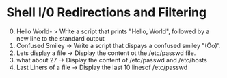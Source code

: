 # Shell I/0 Redirections and Filtering
0. Hello World- > Write a script that prints "Hello, World", followed by a new line to the standard output
1. Confused Smiley -> Write a script that dispays a confused smiley "(Ôo)'.
2. Lets display a file -> Display the content ot the /etc/passwd file.
3. what about 27 -> Display the content of /etc/passwd and /etc/hosts
4. Last Liners of a file -> Display the last 10 linesof /etc/passwd
